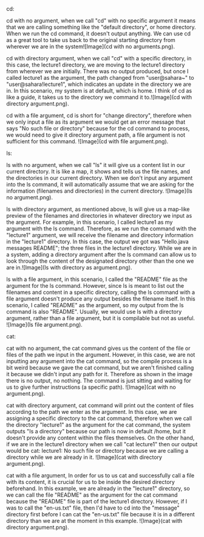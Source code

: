 cd:

cd with no argument, 
when we call "cd" with no specific argument it means that we are calling something like the "default directory", or home directory. When we run the cd command, it doesn't output anything. We can use cd as a great tool to take us back to the original starting directory from wherever we are in the system![Image](cd with no arguments.png).

cd with directory argument, 
when we call "cd" with a specific directory, in this case, the lecture1 directory, we are moving to the lecture1 directory from wherever we are initially. There was no output produced, but once I called lecture1 as the argument, the path changed from "user@sahara~" to "user@sahara!lecture1", which indicates an update in the directory we are in. In this scenario, my system is at default, which is home. I think of cd as like a guide, it takes us to the directory we command it to.![Image](cd with directory argument.png).

cd with a file argument, 
cd is short for "change directory", therefore when we only input a file as its argument we would get an error message that says "No such file or directory" because for the cd command to process, we would need to give it directory argument path, a file argument is not sufficient for this command. ![Image](cd with file argument.png).

ls:

ls with no argument, 
when we call "ls" it will give us a content list in our current directory. It is like a map, it shows and tells us the file names, and the directories in our current directory. When we don't input any argument into the ls command, it will automatically assume that we are asking for the information (filenames and directories) in the current directory. ![Image](ls no argument.png).

ls with directory argument,
as mentioned above, ls will give us a map-like preview of the filenames and directories in whatever directory we input as the argument. For example, in this scenario, I called lecture1 as my argument with the ls command. Therefore, as we run the command with the "lecture1" argument, we will receive the filename and directory information in the "lecture1" directory. In this case, the output we got was "Hello.java messages README"; the three files in the lecture1 directory. While we are in a system, adding a directory argument after the ls command can allow us to look through the content of the designated directory other than the one we are in.![Image](ls with directory as argument.png).

ls with a file argument, 
in this scenario, I called the "README" file as the argument for the ls command. However, since ls is meant to list out the filenames and content in a specific directory, calling the ls command with a file argument doesn't produce any output besides the filename itself. In this scenario, I called "README" as the argument, so my output from the ls command is also "README". Usually, we would use ls with a directory argument, rather than a file argument, but it is compilable but not as useful. ![Image](ls file argument.png).

cat:

cat with no argument, the cat command gives us the content of the file or files of the path we input in the argument. However, in this case, we are not inputting any argument into the cat command, so the compile process is a bit weird because we gave the cat command, but we aren't finished calling it because we didn't input any path for it. Therefore as shown in the image there is no output, no nothing. The command is just sitting and waiting for us to give further instructions (a specific path). ![Image](cat with no argument.png).

cat with directory argument,
cat command will print out the content of files according to the path we enter as the argument. In this case, we are assigning a specific directory to the cat command, therefore when we call the directory "lecture1" as the argument for the cat command, the system outputs "Is a directory" because our path is now in default /home, but it doesn't provide any content within the files themselves. On the other hand, if we are in the lecture1 directory when we call "cat lecture1" then our output would be cat: lecture1: No such file or directory because we are calling a directory while we are already in it. ![Image](cat with directory argument.png).

cat with a file argument,
In order for us to us cat and successfully call a file with its content, it is crucial for us to be inside the desired directory beforehand. In this example, we are already in the "lecture1" directory, so we can call the file "README" as the argument for the cat command because the "README" file is part of the lecture1 directory. However, if I was to call the "en-us.txt" file, then I'd have to cd into the "message" directory first before I can cat the "en-us.txt" file because it is in a different directory than we are at the moment in this example. ![Image}(cat with directory argument.png).
